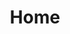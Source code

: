 ---
home: true
layout: BlogHome
icon: fa-solid fa-blog
title: Home
heroImage: /assets/icon/logo2.png
heroText: false
tagline: true
heroFullScreen: true
projects:
  - icon: project
    name: Item collection
    desc: Open source project practice set
    link: /Projects/

  - icon: link
    name: Tool link
    desc: A collection of commonly used websites
    link: /Collection

  - icon: book
    name: My bookcase
    desc: Knowledge collection
    link: /books/

  - icon: fa-solid fa-hammer
    name: Acwing
    desc: Algorithm learning
    link: https://www.acwing.com/

  - icon: fa-solid fa-bug-slash
    name: Bug record
    desc: Record some of the problems you encounter
    link: /record/

  - icon: fa-solid fa-cart-shopping
    name: Cyberlocker
    desc: Something meaningful
    link: /meaningful/

  - icon: fa-solid fa-cat
    name: Every bit of life
    desc: Cherish life, life only have once
    link: https://life.nulizongyouhuibao.space

  - icon: fa-solid fa-list
    name: learning list
    desc: The Boss of the way to fight monsters
    link: /knowlege/

footer: |-
  <a href="http://beian.miit.gov.cn/" target="_blank" style="color:inherit;text-decoration:none;white-space:nowrap;">
    <img src="http://www.beian.gov.cn/img/ghs.png" alt="" style="width:1rem;vertical-align:middle;"> 吉ICP备 2023003350号
  </a>
  <br>
---